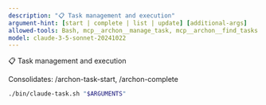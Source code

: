 ```yaml
---
description: "📋 Task management and execution"
argument-hint: [start | complete | list | update] [additional-args]
allowed-tools: Bash, mcp__archon__manage_task, mcp__archon__find_tasks
model: claude-3-5-sonnet-20241022
---
```



📋 Task management and execution

Consolidates: /archon-task-start, /archon-complete

```bash
./bin/claude-task.sh "$ARGUMENTS"
```
